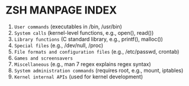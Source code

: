 # ZSH MANPAGE INDEX

1.   `User commands` (executables in /bin, /usr/bin)
2.   `System calls` (kernel-level functions, e.g., open(), read())
3.   `Library functions` (C standard library, e.g., printf(), malloc())
4.   `Special files` (e.g., /dev/null, /proc)
5.   `File formats and configuration files` (e.g., /etc/passwd, crontab)
6.   `Games and screensavers`
7.   `Miscellaneous` (e.g., man 7 regex explains regex syntax)
8.   `System administration commands` (requires root, e.g., mount, iptables)
9.   `Kernel internal APIs` (used for kernel development)
